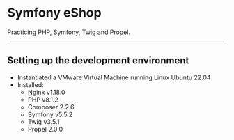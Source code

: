 # Symfony eShop

Practicing PHP, Symfony, Twig and Propel.

---

## Setting up the development environment

- Instantiated a VMware Virtual Machine running Linux Ubuntu 22.04
- Installed:
  - Nginx v1.18.0
  - PHP v8.1.2
  - Composer 2.2.6
  - Symfony v5.5.2
  - Twig v3.5.1
  - Propel 2.0.0
